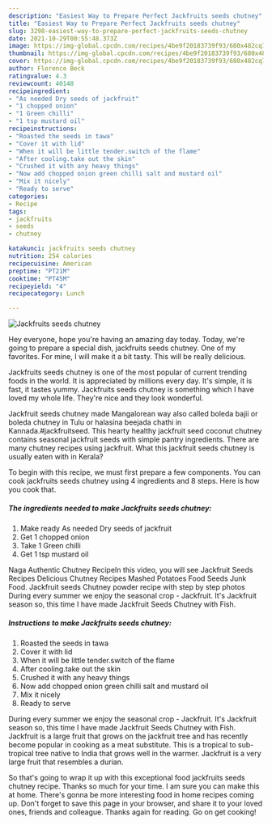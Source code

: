```yaml
---
description: "Easiest Way to Prepare Perfect Jackfruits seeds chutney"
title: "Easiest Way to Prepare Perfect Jackfruits seeds chutney"
slug: 3298-easiest-way-to-prepare-perfect-jackfruits-seeds-chutney
date: 2021-10-29T00:55:48.373Z
image: https://img-global.cpcdn.com/recipes/4be9f20183739f93/680x482cq70/jackfruits-seeds-chutney-recipe-main-photo.jpg
thumbnail: https://img-global.cpcdn.com/recipes/4be9f20183739f93/680x482cq70/jackfruits-seeds-chutney-recipe-main-photo.jpg
cover: https://img-global.cpcdn.com/recipes/4be9f20183739f93/680x482cq70/jackfruits-seeds-chutney-recipe-main-photo.jpg
author: Florence Beck
ratingvalue: 4.3
reviewcount: 40148
recipeingredient:
- "As needed Dry seeds of jackfruit"
- "1 chopped onion"
- "1 Green chilli"
- "1 tsp mustard oil"
recipeinstructions:
- "Roasted the seeds in tawa"
- "Cover it with lid"
- "When it will be little tender.switch of the flame"
- "After cooling.take out the skin"
- "Crushed it with any heavy things"
- "Now add chopped onion green chilli salt and mustard oil"
- "Mix it nicely"
- "Ready to serve"
categories:
- Recipe
tags:
- jackfruits
- seeds
- chutney

katakunci: jackfruits seeds chutney 
nutrition: 254 calories
recipecuisine: American
preptime: "PT21M"
cooktime: "PT45M"
recipeyield: "4"
recipecategory: Lunch

---
```



![Jackfruits seeds chutney](https://img-global.cpcdn.com/recipes/4be9f20183739f93/680x482cq70/jackfruits-seeds-chutney-recipe-main-photo.jpg)

Hey everyone, hope you're having an amazing day today. Today, we're going to prepare a special dish, jackfruits seeds chutney. One of my favorites. For mine, I will make it a bit tasty. This will be really delicious.

Jackfruits seeds chutney is one of the most popular of current trending foods in the world. It is appreciated by millions every day. It's simple, it is fast, it tastes yummy. Jackfruits seeds chutney is something which I have loved my whole life. They're nice and they look wonderful.

Jackfruit seeds chutney made Mangalorean way also called boleda bajii or boleda chutney in Tulu or halasina beejada chathi in Kannada.#jackfruitseed. This hearty healthy jackfruit seed coconut chutney contains seasonal jackfruit seeds with simple pantry ingredients. There are many chutney recipes using jackfruit. What this jackfruit seeds chutney is usually eaten with in Kerala?


To begin with this recipe, we must first prepare a few components. You can cook jackfruits seeds chutney using 4 ingredients and 8 steps. Here is how you cook that.

<!--inarticleads1-->

##### The ingredients needed to make Jackfruits seeds chutney:

1. Make ready As needed Dry seeds of jackfruit
1. Get 1 chopped onion
1. Take 1 Green chilli
1. Get 1 tsp mustard oil


Naga Authentic Chutney RecipeIn this video, you will see Jackfruit Seeds Recipes Delicious Chutney Recipes Mashed Potatoes Food Seeds Junk Food. Jackfruit seeds Chutney powder recipe with step by step photos During every summer we enjoy the seasonal crop - Jackfruit. It&#39;s Jackfruit season so, this time I have made Jackfruit Seeds Chutney with Fish. 

<!--inarticleads2-->

##### Instructions to make Jackfruits seeds chutney:

1. Roasted the seeds in tawa
1. Cover it with lid
1. When it will be little tender.switch of the flame
1. After cooling.take out the skin
1. Crushed it with any heavy things
1. Now add chopped onion green chilli salt and mustard oil
1. Mix it nicely
1. Ready to serve


During every summer we enjoy the seasonal crop - Jackfruit. It&#39;s Jackfruit season so, this time I have made Jackfruit Seeds Chutney with Fish. Jackfruit is a large fruit that grows on the jackfruit tree and has recently become popular in cooking as a meat substitute. This is a tropical to sub-tropical tree native to India that grows well in the warmer. Jackfruit is a very large fruit that resembles a durian. 

So that's going to wrap it up with this exceptional food jackfruits seeds chutney recipe. Thanks so much for your time. I am sure you can make this at home. There's gonna be more interesting food in home recipes coming up. Don't forget to save this page in your browser, and share it to your loved ones, friends and colleague. Thanks again for reading. Go on get cooking!
